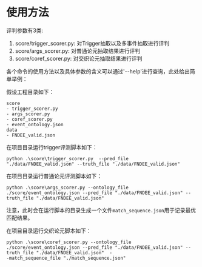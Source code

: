 # 使用方法

评判参数有3类:

1. score/trigger_scorer.py: 对Trigger抽取以及多事件抽取进行评判
2. score/args_scorer.py: 对普通论元抽取结果进行评判
3. score/coref_scorer.py: 对交织论元抽取结果进行评判

各个命令的使用方法以及具体参数的含义可以通过'--help'进行查询，此处给出简单举例：

假设工程目录如下：

```
score
- trigger_scorer.py
- args_scorer.py
- coref_scorer.py
- event_ontology.json
data
- FNDEE_valid.json
```

在项目目录运行trigger评测脚本如下：

```shell
python .\score\trigger_scorer.py  --pred_file "./data/FNDEE_valid.json" --truth_file "./data/FNDEE_valid.json"
```

在项目目录运行普通论元评测脚本如下：
```shell
python .\score\args_scorer.py --ontology_file ./score/event_ontology.json --pred_file "./data/FNDEE_valid.json" --truth_file "./data/FNDEE_valid.json" 
```

注意，此时会在运行脚本的目录生成一个文件`match_sequence.json`用于记录最优匹配结果。

在项目目录运行交织论元脚本如下：

```shell
python .\score\coref_scorer.py --ontology_file ./score/event_ontology.json --pred_file "./data/FNDEE_valid.json" --truth_file "./data/FNDEE_valid.json"  -
-match_sequence_file "./match_sequence.json"
```